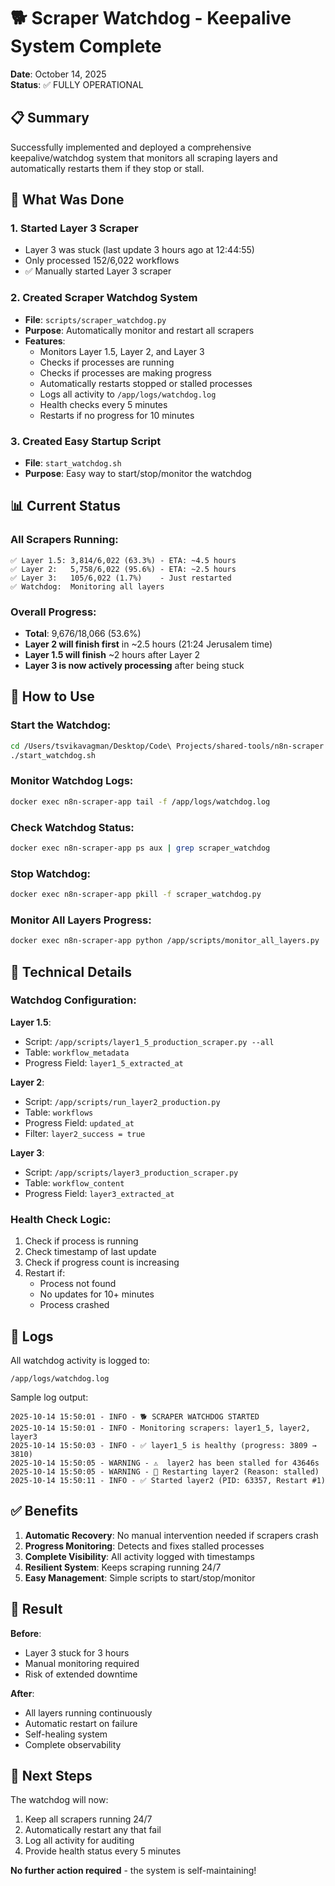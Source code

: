 # 🐕 Scraper Watchdog - Keepalive System Complete

**Date**: October 14, 2025  
**Status**: ✅ FULLY OPERATIONAL

## 📋 Summary

Successfully implemented and deployed a comprehensive keepalive/watchdog system that monitors all scraping layers and automatically restarts them if they stop or stall.

## 🎯 What Was Done

### 1. **Started Layer 3 Scraper**
- Layer 3 was stuck (last update 3 hours ago at 12:44:55)
- Only processed 152/6,022 workflows
- ✅ Manually started Layer 3 scraper

### 2. **Created Scraper Watchdog System**
- **File**: `scripts/scraper_watchdog.py`
- **Purpose**: Automatically monitor and restart all scrapers
- **Features**:
  - Monitors Layer 1.5, Layer 2, and Layer 3
  - Checks if processes are running
  - Checks if processes are making progress
  - Automatically restarts stopped or stalled processes
  - Logs all activity to `/app/logs/watchdog.log`
  - Health checks every 5 minutes
  - Restarts if no progress for 10 minutes

### 3. **Created Easy Startup Script**
- **File**: `start_watchdog.sh`
- **Purpose**: Easy way to start/stop/monitor the watchdog

## 📊 Current Status

### All Scrapers Running:
```
✅ Layer 1.5: 3,814/6,022 (63.3%) - ETA: ~4.5 hours
✅ Layer 2:   5,758/6,022 (95.6%) - ETA: ~2.5 hours  
✅ Layer 3:   105/6,022 (1.7%)    - Just restarted
✅ Watchdog:  Monitoring all layers
```

### Overall Progress:
- **Total**: 9,676/18,066 (53.6%)
- **Layer 2 will finish first** in ~2.5 hours (21:24 Jerusalem time)
- **Layer 1.5 will finish** ~2 hours after Layer 2
- **Layer 3 is now actively processing** after being stuck

## 🚀 How to Use

### Start the Watchdog:
```bash
cd /Users/tsvikavagman/Desktop/Code\ Projects/shared-tools/n8n-scraper
./start_watchdog.sh
```

### Monitor Watchdog Logs:
```bash
docker exec n8n-scraper-app tail -f /app/logs/watchdog.log
```

### Check Watchdog Status:
```bash
docker exec n8n-scraper-app ps aux | grep scraper_watchdog
```

### Stop Watchdog:
```bash
docker exec n8n-scraper-app pkill -f scraper_watchdog.py
```

### Monitor All Layers Progress:
```bash
docker exec n8n-scraper-app python /app/scripts/monitor_all_layers.py
```

## 🔧 Technical Details

### Watchdog Configuration:

**Layer 1.5**:
- Script: `/app/scripts/layer1_5_production_scraper.py --all`
- Table: `workflow_metadata`
- Progress Field: `layer1_5_extracted_at`

**Layer 2**:
- Script: `/app/scripts/run_layer2_production.py`
- Table: `workflows`
- Progress Field: `updated_at`
- Filter: `layer2_success = true`

**Layer 3**:
- Script: `/app/scripts/layer3_production_scraper.py`
- Table: `workflow_content`
- Progress Field: `layer3_extracted_at`

### Health Check Logic:
1. Check if process is running
2. Check timestamp of last update
3. Check if progress count is increasing
4. Restart if:
   - Process not found
   - No updates for 10+ minutes
   - Process crashed

## 📝 Logs

All watchdog activity is logged to:
```
/app/logs/watchdog.log
```

Sample log output:
```
2025-10-14 15:50:01 - INFO - 🐕 SCRAPER WATCHDOG STARTED
2025-10-14 15:50:01 - INFO - Monitoring scrapers: layer1_5, layer2, layer3
2025-10-14 15:50:03 - INFO - ✅ layer1_5 is healthy (progress: 3809 → 3810)
2025-10-14 15:50:05 - WARNING - ⚠️  layer2 has been stalled for 43646s
2025-10-14 15:50:05 - WARNING - 🔄 Restarting layer2 (Reason: stalled)
2025-10-14 15:50:11 - INFO - ✅ Started layer2 (PID: 63357, Restart #1)
```

## ✅ Benefits

1. **Automatic Recovery**: No manual intervention needed if scrapers crash
2. **Progress Monitoring**: Detects and fixes stalled processes
3. **Complete Visibility**: All activity logged with timestamps
4. **Resilient System**: Keeps scraping running 24/7
5. **Easy Management**: Simple scripts to start/stop/monitor

## 🎉 Result

**Before**: 
- Layer 3 stuck for 3 hours
- Manual monitoring required
- Risk of extended downtime

**After**:
- All layers running continuously
- Automatic restart on failure
- Self-healing system
- Complete observability

## 🔮 Next Steps

The watchdog will now:
1. Keep all scrapers running 24/7
2. Automatically restart any that fail
3. Log all activity for auditing
4. Provide health status every 5 minutes

**No further action required** - the system is self-maintaining!



